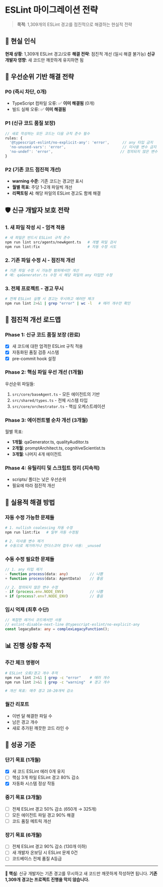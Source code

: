 # ESLint 마이그레이션 전략

> **목적**: 1,309개의 ESLint 경고를 점진적으로 해결하는 현실적 전략

## 🚨 **현실 인식**

**현재 상황**: 1,309개 ESLint 경고/오류
**해결 전략**: 점진적 개선 (일시 해결 불가능)
**신규 개발자 영향**: 새 코드만 깨끗하게 유지하면 됨

## 🎯 **우선순위 기반 해결 전략**

### **P0 (즉시 차단, 0개)**
- TypeScript 컴파일 오류: ✅ **이미 해결됨** (0개)
- 빌드 실패 오류: ✅ **이미 해결됨**

### **P1 (신규 코드 품질 보장)**
```typescript
// 새로 작성하는 모든 코드는 다음 규칙 준수 필수
rules: {
  '@typescript-eslint/no-explicit-any': 'error',      // any 타입 금지
  'no-unused-vars': 'error',                          // 미사용 변수 금지
  'no-undef': 'error',                               // 정의되지 않은 변수 금지
}
```

### **P2 (기존 코드 점진적 개선)**
- **warning 수준**: 기존 코드는 경고만 표시
- **월별 목표**: 주당 1-2개 파일씩 개선
- **리팩토링 시**: 해당 파일의 ESLint 경고도 함께 해결

## 🛡️ **신규 개발자 보호 전략**

### **1. 새 파일 작성 시 - 엄격 적용**
```bash
# 새 파일은 반드시 ESLint 규칙 준수
npm run lint src/agents/newAgent.ts   # 개별 파일 검사
npm run lint:fix                      # 자동 수정 시도
```

### **2. 기존 파일 수정 시 - 점진적 개선**
```bash
# 기존 파일 수정 시 가능한 범위에서만 개선
# 예: qaGenerator.ts 수정 시 해당 파일의 any 타입만 수정
```

### **3. 전체 프로젝트 - 경고 무시**
```bash
# 전체 ESLint 실행 시 경고는 무시하고 에러만 체크
npm run lint 2>&1 | grep "error" | wc -l   # 에러 개수만 확인
```

## 📅 **점진적 개선 로드맵**

### **Phase 1: 신규 코드 품질 보장 (완료)**
- [x] 새 코드에 대한 엄격한 ESLint 규칙 적용
- [x] 자동화된 품질 검증 시스템
- [x] pre-commit hook 설정

### **Phase 2: 핵심 파일 우선 개선 (1개월)**
우선순위 파일들:
1. `src/core/baseAgent.ts` - 모든 에이전트의 기반
2. `src/shared/types.ts` - 전체 시스템 타입
3. `src/core/orchestrator.ts` - 핵심 오케스트레이션

### **Phase 3: 에이전트별 순차 개선 (3개월)**
월별 목표:
- **1개월**: qaGenerator.ts, qualityAuditor.ts
- **2개월**: promptArchitect.ts, cognitiveScientist.ts
- **3개월**: 나머지 4개 에이전트

### **Phase 4: 유틸리티 및 스크립트 정리 (지속적)**
- scripts/ 폴더는 낮은 우선순위
- 필요에 따라 점진적 개선

## 🔧 **실용적 해결 방법**

### **자동 수정 가능한 문제들**
```bash
# 1. nullish coalescing 자동 수정
npm run lint:fix   # 일부 자동 수정됨

# 2. 미사용 변수 제거
# 수동으로 제거하거나 언더스코어 접두사 사용: _unused
```

### **수동 수정 필요한 문제들**
```typescript
// 1. any 타입 제거
- function process(data: any)          // 나쁨
+ function process(data: AgentData)    // 좋음

// 2. 정의되지 않은 변수 수정
- if (process.env.NODE_ENV)            // 나쁨
+ if (process?.env?.NODE_ENV)          // 좋음
```

### **임시 억제 (최후 수단)**
```typescript
// 복잡한 레거시 코드에서만 사용
// eslint-disable-next-line @typescript-eslint/no-explicit-any
const legacyData: any = complexLegacyFunction();
```

## 📊 **진행 상황 추적**

### **주간 체크 명령어**
```bash
# ESLint 오류/경고 개수 추적
npm run lint 2>&1 | grep -c "error"    # 에러 개수
npm run lint 2>&1 | grep -c "warning"  # 경고 개수

# 개선 목표: 매주 경고 10-20개씩 감소
```

### **월간 리포트**
- 이번 달 해결한 파일 수
- 남은 경고 개수
- 새로 추가된 깨끗한 코드 라인 수

## 🎯 **성공 기준**

### **단기 목표 (1개월)**
- [x] 새 코드 ESLint 에러 0개 유지
- [ ] 핵심 3개 파일 ESLint 경고 80% 감소
- [x] 자동화 시스템 정상 작동

### **중기 목표 (3개월)**
- [ ] 전체 ESLint 경고 50% 감소 (650개 → 325개)
- [ ] 모든 에이전트 파일 경고 90% 해결
- [ ] 코드 품질 메트릭 개선

### **장기 목표 (6개월)**
- [ ] 전체 ESLint 경고 90% 감소 (130개 이하)
- [ ] 새 개발자 온보딩 시 ESLint 문제 0건
- [ ] 코드베이스 전체 품질 A등급

---

**🔑 핵심**: 신규 개발자는 기존 경고를 무시하고 새 코드만 깨끗하게 작성하면 됩니다.
**기존 1,309개 경고는 프로젝트 진행을 막지 않습니다.**